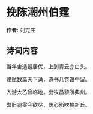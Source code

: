 # 挽陈潮州伯霆

**作者**: 刘克庄

## 诗词内容

当年舍选最居优，上到青云亦白头。

律赋数篇天下诵，遗书几卷馆中留。

入游太乙曾临地，出牧昌黎所典州。

耆旧凋零今欲尽，伤心笳吹掩新丘。

